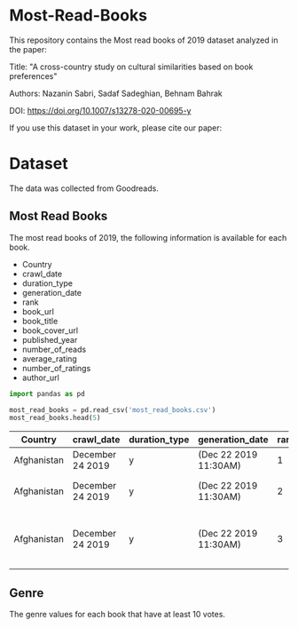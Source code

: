 # Most-Read-Books

This repository contains the Most read books of 2019 dataset analyzed in the paper:

Title: "A cross-country study on cultural similarities based on book preferences"

Authors: Nazanin Sabri, Sadaf Sadeghian, Behnam Bahrak

DOI: https://doi.org/10.1007/s13278-020-00695-y

If you use this dataset in your work, please cite our paper:


# Dataset

The data was collected from Goodreads. 

## Most Read Books
The most read books of 2019, the following information is available for each book. 

* Country
* crawl_date
* duration_type
* generation_date
* rank
* book_url
* book_title
* book_cover_url
* published_year
* number_of_reads
* average_rating
* number_of_ratings
* author_url


```python
import pandas as pd

most_read_books = pd.read_csv('most_read_books.csv')
most_read_books.head(5)
```


|Country|	crawl_date|	duration_type|	generation_date|	rank|	book_url|	book_title|	book_cover_url|	published_year|	number_of_reads|	average_rating|	number_of_ratings|	author_url|
|----|----|----|----|----|----|----|----|----|----|----|----|----|
|Afghanistan|	December 24 2019|	y|	(Dec 22 2019 11:30AM)|	1|	/book/show/38746485-becoming|	Becoming|	https://i.gr-assets.com/images/S/compressed.ph...|	2018|	10|	4.58|	333941|	https://www.goodreads.com/author/show/2338628....|
|Afghanistan|	December 24 2019|	y|	(Dec 22 2019 11:30AM)|	2|	/book/show/6642715-the-forty-rules-of-love|	The Forty Rules of Love|	https://i.gr-assets.com/images/S/compressed.ph...|	2009|	9|	4.16|	108593|	https://www.goodreads.com/author/show/6542440....|
|Afghanistan|	December 24 2019|	y|	(Dec 22 2019 11:30AM)|	3|	/book/show/38820046-21-lessons-for-the-21st-ce...|	21 Lessons for the 21st Century|	https://i.gr-assets.com/images/S/compressed.ph...|	2018|	9|	4.19|	50164|	https://www.goodreads.com/author/show/395812.Y...|


## Genre

The genre values for each book that have at least 10 votes. 
